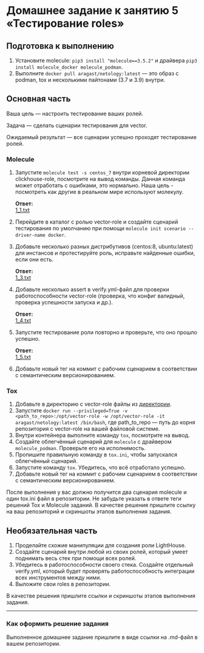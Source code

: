# Домашнее задание к занятию 5 «Тестирование roles»

## Подготовка к выполнению

1. Установите molecule: `pip3 install "molecule==3.5.2"` и драйвера `pip3 install molecule_docker molecule_podman`.
2. Выполните `docker pull aragast/netology:latest` —  это образ с podman, tox и несколькими пайтонами (3.7 и 3.9) внутри.

## Основная часть

Ваша цель — настроить тестирование ваших ролей. 

Задача — сделать сценарии тестирования для vector. 

Ожидаемый результат — все сценарии успешно проходят тестирование ролей.

### Molecule

1. Запустите  `molecule test -s centos_7` внутри корневой директории clickhouse-role, посмотрите на вывод команды. Данная команда может отработать с ошибками, это нормально. Наша цель - посмотреть как другие в реальном мире используют молекулу.

    **Ответ:**  
[1_1.txt](out/1_1.txt)

2. Перейдите в каталог с ролью vector-role и создайте сценарий тестирования по умолчанию при помощи `molecule init scenario --driver-name docker`.
3. Добавьте несколько разных дистрибутивов (centos:8, ubuntu:latest) для инстансов и протестируйте роль, исправьте найденные ошибки, если они есть.

    **Ответ:**  
[1_3.txt](out/1_3.txt)

4. Добавьте несколько assert в verify.yml-файл для  проверки работоспособности vector-role (проверка, что конфиг валидный, проверка успешности 
запуска и др.).

    **Ответ:**  
[1_4.txt](out/1_4.txt)


5. Запустите тестирование роли повторно и проверьте, что оно прошло успешно.

    **Ответ:**  
[1_5.txt](out/1_5.txt)


6. Добавьте новый тег на коммит с рабочим сценарием в соответствии с семантическим версионированием.

### Tox

1. Добавьте в директорию с vector-role файлы из [директории](./example).
2. Запустите `docker run --privileged=True -v <path_to_repo>:/opt/vector-role -w /opt/vector-role -it aragast/netology:latest /bin/bash`, где path_to_repo — путь до корня репозитория с vector-role на вашей файловой системе.
3. Внутри контейнера выполните команду `tox`, посмотрите на вывод.
5. Создайте облегчённый сценарий для `molecule` с драйвером `molecule_podman`. Проверьте его на исполнимость.
6. Пропишите правильную команду в `tox.ini`, чтобы запускался облегчённый сценарий.
8. Запустите команду `tox`. Убедитесь, что всё отработало успешно.
9. Добавьте новый тег на коммит с рабочим сценарием в соответствии с семантическим версионированием.

После выполнения у вас должно получится два сценария molecule и один tox.ini файл в репозитории. Не забудьте указать в ответе теги решений Tox и Molecule заданий. В качестве решения пришлите ссылку на  ваш репозиторий и скриншоты этапов выполнения задания. 

## Необязательная часть

1. Проделайте схожие манипуляции для создания роли LightHouse.
2. Создайте сценарий внутри любой из своих ролей, который умеет поднимать весь стек при помощи всех ролей.
3. Убедитесь в работоспособности своего стека. Создайте отдельный verify.yml, который будет проверять работоспособность интеграции всех инструментов между ними.
4. Выложите свои roles в репозитории.

В качестве решения пришлите ссылки и скриншоты этапов выполнения задания.

---

### Как оформить решение задания

Выполненное домашнее задание пришлите в виде ссылки на .md-файл в вашем репозитории.

